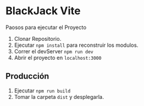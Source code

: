 # BlackJack Vite

Paosos para ejecutar el Proyecto

1. Clonar Repositorio.
2. Ejecutar ```npm install``` para reconstruir los modulos.
3. Correr el devServer ```npm run dev```
4. Abrir el proyecto en ```localhost:3000```

## Producción

1. Ejecutar ```npm run build```
2. Tomar la carpeta ```dist``` y desplegarla. 